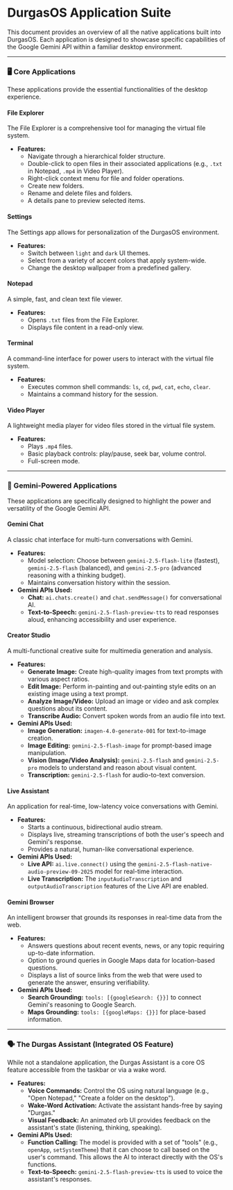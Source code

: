 # DurgasOS Application Suite

This document provides an overview of all the native applications built into DurgasOS. Each application is designed to showcase specific capabilities of the Google Gemini API within a familiar desktop environment.

---

### 🖥️ Core Applications

These applications provide the essential functionalities of the desktop experience.

#### **File Explorer**
The File Explorer is a comprehensive tool for managing the virtual file system.

-   **Features:**
    -   Navigate through a hierarchical folder structure.
    -   Double-click to open files in their associated applications (e.g., `.txt` in Notepad, `.mp4` in Video Player).
    -   Right-click context menu for file and folder operations.
    -   Create new folders.
    -   Rename and delete files and folders.
    -   A details pane to preview selected items.

#### **Settings**
The Settings app allows for personalization of the DurgasOS environment.

-   **Features:**
    -   Switch between `light` and `dark` UI themes.
    -   Select from a variety of accent colors that apply system-wide.
    -   Change the desktop wallpaper from a predefined gallery.

#### **Notepad**
A simple, fast, and clean text file viewer.

-   **Features:**
    -   Opens `.txt` files from the File Explorer.
    -   Displays file content in a read-only view.

#### **Terminal**
A command-line interface for power users to interact with the virtual file system.

-   **Features:**
    -   Executes common shell commands: `ls`, `cd`, `pwd`, `cat`, `echo`, `clear`.
    -   Maintains a command history for the session.

#### **Video Player**
A lightweight media player for video files stored in the virtual file system.

-   **Features:**
    -   Plays `.mp4` files.
    -   Basic playback controls: play/pause, seek bar, volume control.
    -   Full-screen mode.

---

### 🧠 Gemini-Powered Applications

These applications are specifically designed to highlight the power and versatility of the Google Gemini API.

#### **Gemini Chat**
A classic chat interface for multi-turn conversations with Gemini.

-   **Features:**
    -   Model selection: Choose between `gemini-2.5-flash-lite` (fastest), `gemini-2.5-flash` (balanced), and `gemini-2.5-pro` (advanced reasoning with a thinking budget).
    -   Maintains conversation history within the session.
-   **Gemini APIs Used:**
    -   **Chat:** `ai.chats.create()` and `chat.sendMessage()` for conversational AI.
    -   **Text-to-Speech:** `gemini-2.5-flash-preview-tts` to read responses aloud, enhancing accessibility and user experience.

#### **Creator Studio**
A multi-functional creative suite for multimedia generation and analysis.

-   **Features:**
    -   **Generate Image:** Create high-quality images from text prompts with various aspect ratios.
    -   **Edit Image:** Perform in-painting and out-painting style edits on an existing image using a text prompt.
    -   **Analyze Image/Video:** Upload an image or video and ask complex questions about its content.
    -   **Transcribe Audio:** Convert spoken words from an audio file into text.
-   **Gemini APIs Used:**
    -   **Image Generation:** `imagen-4.0-generate-001` for text-to-image creation.
    -   **Image Editing:** `gemini-2.5-flash-image` for prompt-based image manipulation.
    -   **Vision (Image/Video Analysis):** `gemini-2.5-flash` and `gemini-2.5-pro` models to understand and reason about visual content.
    -   **Transcription:** `gemini-2.5-flash` for audio-to-text conversion.

#### **Live Assistant**
An application for real-time, low-latency voice conversations with Gemini.

-   **Features:**
    -   Starts a continuous, bidirectional audio stream.
    -   Displays live, streaming transcriptions of both the user's speech and Gemini's response.
    -   Provides a natural, human-like conversational experience.
-   **Gemini APIs Used:**
    -   **Live API:** `ai.live.connect()` using the `gemini-2.5-flash-native-audio-preview-09-2025` model for real-time interaction.
    -   **Live Transcription:** The `inputAudioTranscription` and `outputAudioTranscription` features of the Live API are enabled.

#### **Gemini Browser**
An intelligent browser that grounds its responses in real-time data from the web.

-   **Features:**
    -   Answers questions about recent events, news, or any topic requiring up-to-date information.
    -   Option to ground queries in Google Maps data for location-based questions.
    -   Displays a list of source links from the web that were used to generate the answer, ensuring verifiability.
-   **Gemini APIs Used:**
    -   **Search Grounding:** `tools: [{googleSearch: {}}]` to connect Gemini's reasoning to Google Search.
    -   **Maps Grounding:** `tools: [{googleMaps: {}}]` for place-based information.

---

### 🗣️ The Durgas Assistant (Integrated OS Feature)

While not a standalone application, the Durgas Assistant is a core OS feature accessible from the taskbar or via a wake word.

-   **Features:**
    -   **Voice Commands:** Control the OS using natural language (e.g., "Open Notepad," "Create a folder on the desktop").
    -   **Wake-Word Activation:** Activate the assistant hands-free by saying "Durgas."
    -   **Visual Feedback:** An animated orb UI provides feedback on the assistant's state (listening, thinking, speaking).
-   **Gemini APIs Used:**
    -   **Function Calling:** The model is provided with a set of "tools" (e.g., `openApp`, `setSystemTheme`) that it can choose to call based on the user's command. This allows the AI to interact directly with the OS's functions.
    -   **Text-to-Speech:** `gemini-2.5-flash-preview-tts` is used to voice the assistant's responses.
